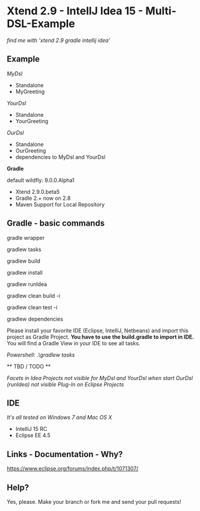 Xtend 2.9 - IntellJ Idea 15 - Multi-DSL-Example
==============

*find me with 'xtend 2.9 gradle intellij idea'*

Example
--------------

*MyDsl*
- Standalone
- MyGreeting

*YourDsl*
- Standalone
- YourGreeting

*OurDsl*
- Standalone
- OurGreeting
- dependencies to MyDsl and YourDsl



**Gradle**

default wildfly: 9.0.0.Alpha1

- Xtend 2.9.0.beta5
- Gradle 2.+ now on 2.8
- Maven Support for Local Repository

Gradle - basic commands
--------------
gradle wrapper

gradlew tasks

gradlew build 

gradlew install

gradlew runIdea

gradlew clean build -i

gradlew clean test -i

gradlew dependencies

Please install your favorite IDE (Eclipse, IntelliJ, Netbeans) 
and import this project as Gradle Project.
**You have to use the build.gradle to import in IDE.**
You will find a Gradle View in your IDE to see all tasks.

*Powershell: .\gradlew tasks*

** TBD / TODO **

*Facets in Idea Projects not visible for MyDsl and YourDsl when start OurDsl (runIdea)*
*not visible Plug-In on Eclipse Projects*

IDE
--------------

*It's all tested on Windows 7 and Mac OS X*

* IntelliJ 15 RC
* Eclipse EE 4.5

Links - Documentation - Why?
--------------
https://www.eclipse.org/forums/index.php/t/1071307/

Help?
--------------
Yes, please.
Make your branch or fork me and send your pull requests!
